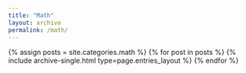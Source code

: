 ```yaml
---
title: "Math"
layout: archive
permalink: /math/
---
```

{% assign posts = site.categories.math %}
{% for post in posts %} {% include archive-single.html type=page.entries_layout %} {% endfor %}

